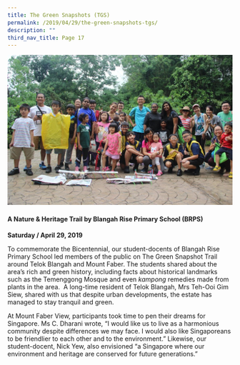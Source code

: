 ```yaml
---
title: The Green Snapshots (TGS)
permalink: /2019/04/29/the-green-snapshots-tgs/
description: ""
third_nav_title: Page 17
---
```

<img src="/images/59621868_2730726543608399_2668514518748889088_o-1024x683.jpg">
<h4><strong>A Nature &amp; Heritage Trail by Blangah Rise Primary School (BRPS)</strong></h4>
<p><strong>Saturday / April 29, 2019</strong></p>
<p>To commemorate the Bicentennial, our student-docents of Blangah Rise Primary School led members of the public on The Green Snapshot Trail around Telok Blangah and Mount Faber. The students shared about the area’s rich and green history, including facts about historical landmarks such as the Temenggong Mosque and even&nbsp;<em>kampong&nbsp;</em>remedies made from plants in the area. &nbsp;A long-time resident of Telok Blangah, Mrs Teh-Ooi Gim Siew, shared with us that despite urban developments, the estate has managed to stay tranquil and green.</p>
<p>At Mount Faber View, participants took time to pen their dreams for Singapore. Ms C. Dharani wrote, “I would like us to live as a harmonious community despite differences we may face. I would also like Singaporeans to be friendlier to each other and to the environment.” Likewise, our student-docent, Nick Yew, also envisioned “a Singapore where our environment and heritage are conserved for future generations.”</p>